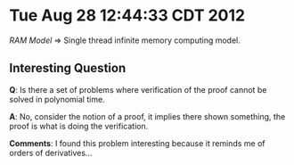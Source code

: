# Tue Aug 28 12:44:33 CDT 2012


*RAM Model* => Single thread infinite memory computing model.

## Interesting Question
**Q**: Is there a set of problems where
verification of the proof cannot be solved in polynomial time.

**A**: No, consider the notion of a proof, it implies there 
shown something, the proof is what is doing the verification.

**Comments**: I found this problem interesting because it
reminds me of orders of derivatives...

